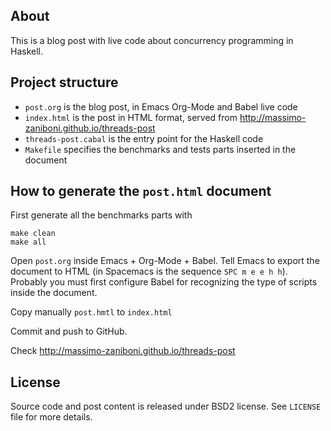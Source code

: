 ## About

This is a blog post with live code about concurrency programming in Haskell.

## Project structure

- `post.org` is the blog post, in Emacs Org-Mode and Babel live code
-  `index.html` is the post in HTML format, served from http://massimo-zaniboni.github.io/threads-post
- `threads-post.cabal` is the entry point for the Haskell code
- `Makefile` specifies the benchmarks and tests parts inserted in the document

## How to generate the `post.html` document

First generate all the benchmarks parts with

    make clean
    make all

Open `post.org` inside Emacs + Org-Mode + Babel. Tell Emacs to export the document to HTML (in Spacemacs is the sequence `SPC m e e h h`). Probably you must first configure Babel for recognizing the type of scripts inside the document.

Copy manually `post.hmtl` to `index.html`

Commit and push to GitHub. 

Check http://massimo-zaniboni.github.io/threads-post

## License

Source code and post content is released under BSD2 license. See `LICENSE` file for more details.


